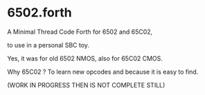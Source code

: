 # 6502.forth

A Minimal Thread Code Forth for 6502 and 65C02, 

to use in a personal SBC toy.

Yes, it was for old 6502 NMOS, also for 65C02 CMOS.

Why 65C02 ? To learn new opcodes and because it is easy to find.

(WORK IN PROGRESS THEN IS NOT COMPLETE STILL)



